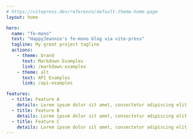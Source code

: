 ```yaml
---
# https://vitepress.dev/reference/default-theme-home-page
layout: home

hero:
  name: "fe-mono"
  text: "HappyJeannie's fe-mono blog via vite-press"
  tagline: My great project tagline
  actions:
    - theme: brand
      text: Markdown Examples
      link: /markdown-examples
    - theme: alt
      text: API Examples
      link: /api-examples

features:
  - title: Feature A
    details: Lorem ipsum dolor sit amet, consectetur adipiscing elit
  - title: Feature B
    details: Lorem ipsum dolor sit amet, consectetur adipiscing elit
  - title: Feature C
    details: Lorem ipsum dolor sit amet, consectetur adipiscing elit
---
```


